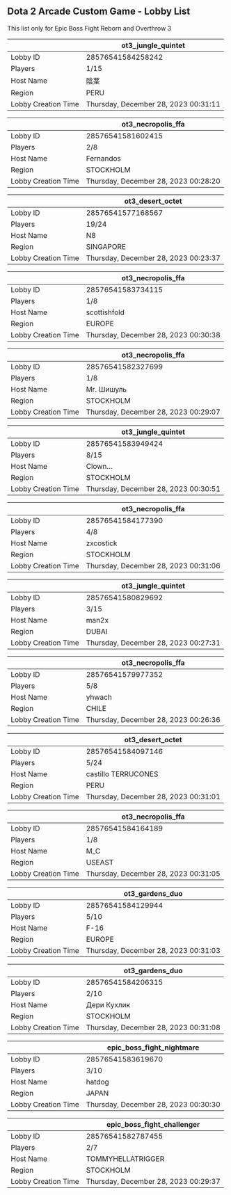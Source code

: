## Dota 2 Arcade Custom Game - Lobby List

This list only for Epic Boss Fight Reborn and Overthrow 3

|  | ot3_jungle_quintet |
| ------ | ------ |
| Lobby ID | 28576541584258242 |
| Players | 1/15 |
| Host Name | 陰茎 |
| Region | PERU |
| Lobby Creation Time | Thursday, December 28, 2023 00:31:11 |


|  | ot3_necropolis_ffa |
| ------ | ------ |
| Lobby ID | 28576541581602415 |
| Players | 2/8 |
| Host Name | Fernandos |
| Region | STOCKHOLM |
| Lobby Creation Time | Thursday, December 28, 2023 00:28:20 |


|  | ot3_desert_octet |
| ------ | ------ |
| Lobby ID | 28576541577168567 |
| Players | 19/24 |
| Host Name | N8 |
| Region | SINGAPORE |
| Lobby Creation Time | Thursday, December 28, 2023 00:23:37 |


|  | ot3_necropolis_ffa |
| ------ | ------ |
| Lobby ID | 28576541583734115 |
| Players | 1/8 |
| Host Name | scottishfold |
| Region | EUROPE |
| Lobby Creation Time | Thursday, December 28, 2023 00:30:38 |


|  | ot3_necropolis_ffa |
| ------ | ------ |
| Lobby ID | 28576541582327699 |
| Players | 1/8 |
| Host Name | Mr. Шишуль |
| Region | STOCKHOLM |
| Lobby Creation Time | Thursday, December 28, 2023 00:29:07 |


|  | ot3_jungle_quintet |
| ------ | ------ |
| Lobby ID | 28576541583949424 |
| Players | 8/15 |
| Host Name | Clown... |
| Region | STOCKHOLM |
| Lobby Creation Time | Thursday, December 28, 2023 00:30:51 |


|  | ot3_necropolis_ffa |
| ------ | ------ |
| Lobby ID | 28576541584177390 |
| Players | 4/8 |
| Host Name | zxcostick |
| Region | STOCKHOLM |
| Lobby Creation Time | Thursday, December 28, 2023 00:31:06 |


|  | ot3_jungle_quintet |
| ------ | ------ |
| Lobby ID | 28576541580829692 |
| Players | 3/15 |
| Host Name | man2x |
| Region | DUBAI |
| Lobby Creation Time | Thursday, December 28, 2023 00:27:31 |


|  | ot3_necropolis_ffa |
| ------ | ------ |
| Lobby ID | 28576541579977352 |
| Players | 5/8 |
| Host Name | yhwach |
| Region | CHILE |
| Lobby Creation Time | Thursday, December 28, 2023 00:26:36 |


|  | ot3_desert_octet |
| ------ | ------ |
| Lobby ID | 28576541584097146 |
| Players | 5/24 |
| Host Name | castillo TERRUCONES |
| Region | PERU |
| Lobby Creation Time | Thursday, December 28, 2023 00:31:01 |


|  | ot3_necropolis_ffa |
| ------ | ------ |
| Lobby ID | 28576541584164189 |
| Players | 1/8 |
| Host Name | M_C |
| Region | USEAST |
| Lobby Creation Time | Thursday, December 28, 2023 00:31:05 |


|  | ot3_gardens_duo |
| ------ | ------ |
| Lobby ID | 28576541584129944 |
| Players | 5/10 |
| Host Name | F-16 |
| Region | EUROPE |
| Lobby Creation Time | Thursday, December 28, 2023 00:31:03 |


|  | ot3_gardens_duo |
| ------ | ------ |
| Lobby ID | 28576541584206315 |
| Players | 2/10 |
| Host Name | Дери Кухлик |
| Region | STOCKHOLM |
| Lobby Creation Time | Thursday, December 28, 2023 00:31:08 |


|  | epic_boss_fight_nightmare |
| ------ | ------ |
| Lobby ID | 28576541583619670 |
| Players | 3/10 |
| Host Name | hatdog |
| Region | JAPAN |
| Lobby Creation Time | Thursday, December 28, 2023 00:30:30 |


|  | epic_boss_fight_challenger |
| ------ | ------ |
| Lobby ID | 28576541582787455 |
| Players | 2/7 |
| Host Name | TOMMYHELLATRIGGER |
| Region | STOCKHOLM |
| Lobby Creation Time | Thursday, December 28, 2023 00:29:37 |


